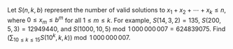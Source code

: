 Let $S(n, k, b)$ represent the number of valid solutions to $x_1 + x_2 + \cdots + x_k \le n$, where $0 \le x_m \le b^m$ for all $1 \le m \le k$.
For example, $S(14,3,2) = 135$, $S(200,5,3) = 12949440$, and $S(1000,10,5) \bmod 1\,000\,000\,007 = 624839075$.
Find $(\sum_{10 \le k \le 15} S(10^k, k, k)) \bmod 1\,000\,000\,007$.
